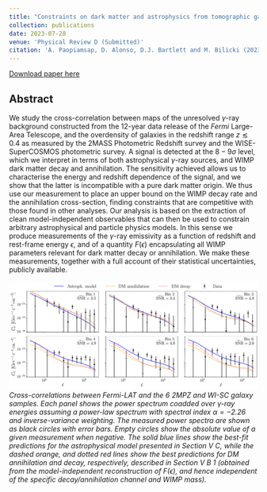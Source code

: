 ```yaml
---
title: "Constraints on dark matter and astrophysics from tomographic gamma-ray cross-correlations"
collection: publications
date: 2023-07-28
venue: 'Physical Review D (Submitted)'
citation: 'A. Paopiamsap, D. Alonso, D.J. Bartlett and M. Bilicki (2023). &quot;Constraints on dark matter and astrophysics from tomographic $\gamma$-ray cross-correlations.&quot; <i>arXiv:2307.14881</i>.'
---
```


[Download paper here](https://arxiv.org/abs/2307.14881)

## Abstract
We study the cross-correlation between maps of the unresolved $\gamma$-ray background constructed from the 12-year data release of the *Fermi* Large-Area Telescope, and the overdensity of galaxies in the redshift range $z\lesssim0.4$ as measured by the 2MASS Photometric Redshift survey and the WISE-SuperCOSMOS photometric survey. A signal is detected at the $8-9\sigma$ level, which we interpret in terms of both astrophysical $\gamma$-ray sources, and WIMP dark matter decay and annihilation. The sensitivity achieved allows us to characterise the energy and redshift dependence of the signal, and we show that the latter is incompatible with a pure dark matter origin. We thus use our measurement to place an upper bound on the WIMP decay rate and the annihilation cross-section, finding constraints that are competitive with those found in other analyses. Our analysis is based on the extraction of clean model-independent observables that can then be used to constrain arbitrary astrophysical and particle physics models. In this sense we produce measurements of the $\gamma$-ray emissivity as a function of redshift and rest-frame energy $\epsilon$, and of a quantity $F(\epsilon)$ encapsulating all WIMP parameters relevant for dark matter decay or annihilation. We make these measurements, together with a full account of their statistical uncertainties, publicly available.

![constraints](/files/2023-07-28-fermi-lss-fig.png)
*Cross-correlations between *Fermi*-LAT and the 6 2MPZ and WI-SC galaxy samples. Each panel shows the power spectrum coadded over $\gamma$-ray energies assuming a power-law spectrum with spectral index $\alpha=-2.26$ and inverse-variance weighting. The measured power spectra are shown as black circles with error bars. Empty circles show the absolute value of a given measurement when negative. The solid blue lines show the best-fit predictions for the astrophysical model presented in Section V C, while the dashed orange, and dotted red lines show the best predictions for DM annihilation and decay, respectively, described in Section V B 1 (obtained from the model-independent reconstruction of $F(\epsilon)$, and hence independent of the specific decay/annihilation channel and WIMP mass).*

